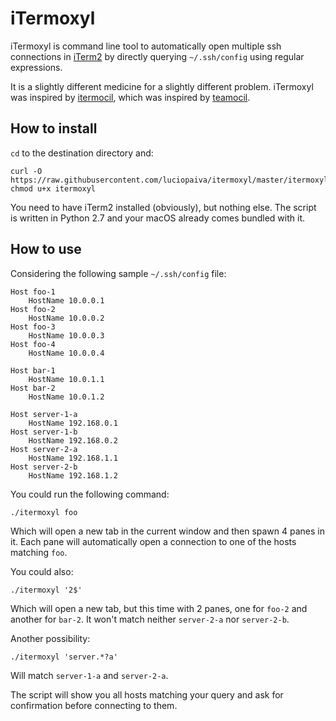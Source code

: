 
# iTermoxyl

iTermoxyl is command line tool to automatically open multiple ssh connections in [iTerm2](https://iterm2.com/) by directly querying `~/.ssh/config` using regular expressions.

It is a slightly different medicine for a slightly different problem. iTermoxyl was inspired by [itermocil](https://github.com/TomAnthony/itermocil), which was inspired by [teamocil](https://github.com/remiprev/teamocil).

## How to install

`cd` to the destination directory and:

    curl -O https://raw.githubusercontent.com/luciopaiva/itermoxyl/master/itermoxyl
    chmod u+x itermoxyl

You need to have iTerm2 installed (obviously), but nothing else. The script is written in Python 2.7 and your macOS already comes bundled with it.

## How to use

Considering the following sample `~/.ssh/config` file:

```
Host foo-1
    HostName 10.0.0.1
Host foo-2
    HostName 10.0.0.2
Host foo-3
    HostName 10.0.0.3
Host foo-4
    HostName 10.0.0.4

Host bar-1
    HostName 10.0.1.1
Host bar-2
    HostName 10.0.1.2

Host server-1-a
    HostName 192.168.0.1
Host server-1-b
    HostName 192.168.0.2
Host server-2-a
    HostName 192.168.1.1
Host server-2-b
    HostName 192.168.1.2
```

You could run the following command:

    ./itermoxyl foo

Which will open a new tab in the current window and then spawn 4 panes in it. Each pane will automatically open a connection to one of the hosts matching `foo`.

You could also:

    ./itermoxyl '2$'

Which will open a new tab, but this time with 2 panes, one for `foo-2` and another for `bar-2`. It won't match neither `server-2-a` nor `server-2-b`.

Another possibility:

    ./itermoxyl 'server.*?a'

Will match `server-1-a` and `server-2-a`.

The script will show you all hosts matching your query and ask for confirmation before connecting to them.


